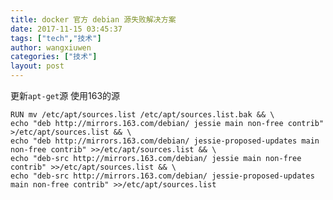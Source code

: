 ```yaml
---
title: docker 官方 debian 源失败解决方案
date: 2017-11-15 03:45:37
tags: ["tech","技术"]
author: wangxiuwen
categories: ["技术"]
layout: post
---
```


更新`apt-get`源 使用163的源

	RUN mv /etc/apt/sources.list /etc/apt/sources.list.bak && \
    echo "deb http://mirrors.163.com/debian/ jessie main non-free contrib" >/etc/apt/sources.list && \
    echo "deb http://mirrors.163.com/debian/ jessie-proposed-updates main non-free contrib" >>/etc/apt/sources.list && \
    echo "deb-src http://mirrors.163.com/debian/ jessie main non-free contrib" >>/etc/apt/sources.list && \
    echo "deb-src http://mirrors.163.com/debian/ jessie-proposed-updates main non-free contrib" >>/etc/apt/sources.list